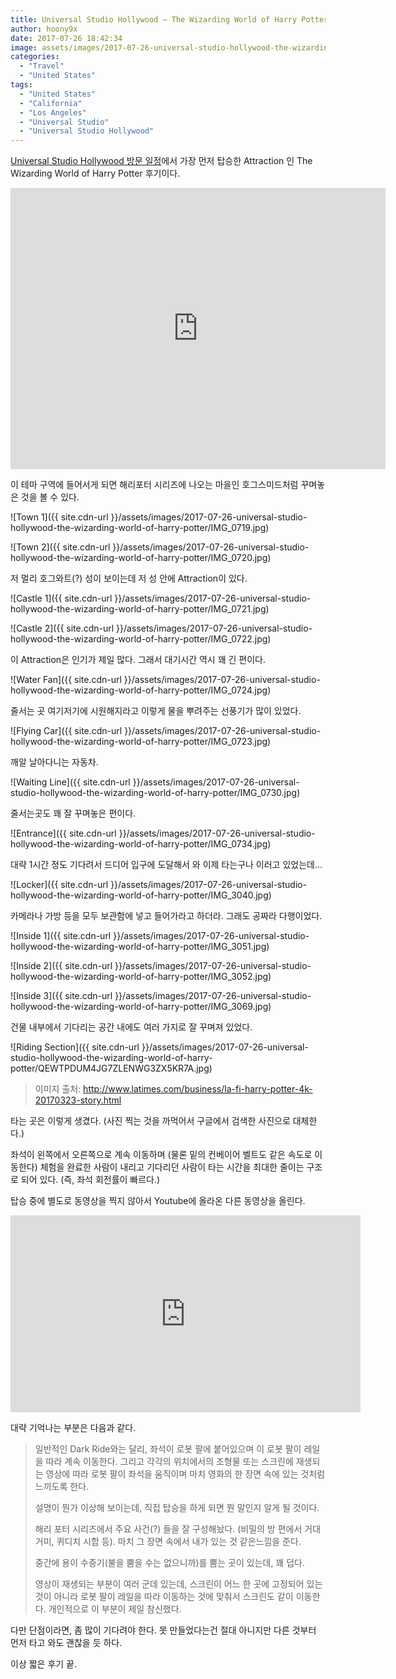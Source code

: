 ```yaml
---
title: Universal Studio Hollywood – The Wizarding World of Harry Potter
author: hoony9x
date: 2017-07-26 18:42:34
image: assets/images/2017-07-26-universal-studio-hollywood-the-wizarding-world-of-harry-potter/IMG_0722.jpg
categories:
  - "Travel"
  - "United States"
tags:
  - "United States"
  - "California"
  - "Los Angeles"
  - "Universal Studio"
  - "Universal Studio Hollywood"
---
```


[Universal Studio Hollywood 방문 일정](https://hoony9x.com/united-states-2017-5th-week)에서 가장 먼저 탑승한 Attraction 인 The Wizarding World of Harry Potter 후기이다.

<iframe src="https://www.google.com/maps/embed?pb=!1m14!1m8!1m3!1d26418.485402843373!2d-118.353771!3d34.138393!3m2!1i1024!2i768!4f13.1!3m3!1m2!1s0x0%3A0x907f5454583f35eb!2z642UIOychOyekOuUqSDsm5Trk5wg7Jik67iMIO2VtOumrCDtj6zthLA!5e0!3m2!1sko!2sus!4v1563211042288!5m2!1sko!2sus" width="600" height="450" frameborder="0" style="border:0" allowfullscreen></iframe>

이 테마 구역에 들어서게 되면 해리포터 시리즈에 나오는 마을인 호그스미드처럼 꾸며놓은 것을 볼 수 있다.

![Town 1]({{ site.cdn-url }}/assets/images/2017-07-26-universal-studio-hollywood-the-wizarding-world-of-harry-potter/IMG_0719.jpg)

![Town 2]({{ site.cdn-url }}/assets/images/2017-07-26-universal-studio-hollywood-the-wizarding-world-of-harry-potter/IMG_0720.jpg)

저 멀리 호그와트(?) 성이 보이는데 저 성 안에 Attraction이 있다.

![Castle 1]({{ site.cdn-url }}/assets/images/2017-07-26-universal-studio-hollywood-the-wizarding-world-of-harry-potter/IMG_0721.jpg)

![Castle 2]({{ site.cdn-url }}/assets/images/2017-07-26-universal-studio-hollywood-the-wizarding-world-of-harry-potter/IMG_0722.jpg)

이 Attraction은 인기가 제일 많다. 그래서 대기시간 역시 꽤 긴 편이다.

![Water Fan]({{ site.cdn-url }}/assets/images/2017-07-26-universal-studio-hollywood-the-wizarding-world-of-harry-potter/IMG_0724.jpg)

줄서는 곳 여기저기에 시원해지라고 이렇게 물을 뿌려주는 선풍기가 많이 있었다.

![Flying Car]({{ site.cdn-url }}/assets/images/2017-07-26-universal-studio-hollywood-the-wizarding-world-of-harry-potter/IMG_0723.jpg)

깨알 날아다니는 자동차.

![Waiting Line]({{ site.cdn-url }}/assets/images/2017-07-26-universal-studio-hollywood-the-wizarding-world-of-harry-potter/IMG_0730.jpg)

줄서는곳도 꽤 잘 꾸며놓은 편이다.

![Entrance]({{ site.cdn-url }}/assets/images/2017-07-26-universal-studio-hollywood-the-wizarding-world-of-harry-potter/IMG_0734.jpg)

대략 1시간 정도 기다려서 드디어 입구에 도달해서 와 이제 타는구나 이러고 있었는데...

![Locker]({{ site.cdn-url }}/assets/images/2017-07-26-universal-studio-hollywood-the-wizarding-world-of-harry-potter/IMG_3040.jpg)

카메라나 가방 등을 모두 보관함에 넣고 들어가라고 하더라. 그래도 공짜라 다행이었다.

![Inside 1]({{ site.cdn-url }}/assets/images/2017-07-26-universal-studio-hollywood-the-wizarding-world-of-harry-potter/IMG_3051.jpg)

![Inside 2]({{ site.cdn-url }}/assets/images/2017-07-26-universal-studio-hollywood-the-wizarding-world-of-harry-potter/IMG_3052.jpg)

![Inside 3]({{ site.cdn-url }}/assets/images/2017-07-26-universal-studio-hollywood-the-wizarding-world-of-harry-potter/IMG_3069.jpg)

건물 내부에서 기다리는 공간 내에도 여러 가지로 잘 꾸며져 있었다.

![Riding Section]({{ site.cdn-url }}/assets/images/2017-07-26-universal-studio-hollywood-the-wizarding-world-of-harry-potter/QEWTPDUM4JG7ZLENWG3ZX5KR7A.jpg)

> 이미지 출처: http://www.latimes.com/business/la-fi-harry-potter-4k-20170323-story.html

타는 곳은 이렇게 생겼다. (사진 찍는 것을 까먹어서 구글에서 검색한 사진으로 대체한다.)

좌석이 왼쪽에서 오른쪽으로 계속 이동하며 (물론 밑의 컨베이어 벨트도 같은 속도로 이동한다) 체험을 완료한 사람이 내리고 기다리던 사람이 타는 시간을 최대한 줄이는 구조로 되어 있다. (즉, 좌석 회전률이 빠르다.)

탑승 중에 별도로 동영상을 찍지 않아서 Youtube에 올라온 다른 동영상을 올린다.

<iframe width="560" height="315" src="https://www.youtube.com/embed/91jmC8eJ3o8" frameborder="0" allow="accelerometer; autoplay; clipboard-write; encrypted-media; gyroscope; picture-in-picture" allowfullscreen></iframe>

대략 기억나는 부분은 다음과 같다.

> 일반적인 Dark Ride와는 달리, 좌석이 로봇 팔에 붙어있으며 이 로봇 팔이 레일을 따라 계속 이동한다. 그리고 각각의 위치에서의 조형물 또는 스크린에 재생되는 영상에 따라 로봇 팔이 좌석을 움직이며 마치 영화의 한 장면 속에 있는 것처럼 느끼도록 한다.
>
> 설명이 뭔가 이상해 보이는데, 직접 탑승을 하게 되면 뭔 말인지 알게 될 것이다.
>
> 해리 포터 시리즈에서 주요 사건(?) 들을 잘 구성해놨다. (비밀의 방 편에서 거대 거미, 퀴디치 시합 등). 마치 그 장면 속에서 내가 있는 것 같은느낌을 준다.
>
> 중간에 용이 수증기(불을 뿜을 수는 없으니까)를 뿜는 곳이 있는데, 꽤 덥다.
>
> 영상이 재생되는 부분이 여러 군데 있는데, 스크린이 어느 한 곳에 고정되어 있는 것이 아니라 로봇 팔이 레일을 따라 이동하는 것에 맞춰서 스크린도 같이 이동한다. 개인적으로 이 부분이 제일 참신했다.

다만 단점이라면, 좀 많이 기다려야 한다. 못 만들었다는건 절대 아니지만 다른 것부터 먼저 타고 와도 괜찮을 듯 하다.

이상 짧은 후기 끝.